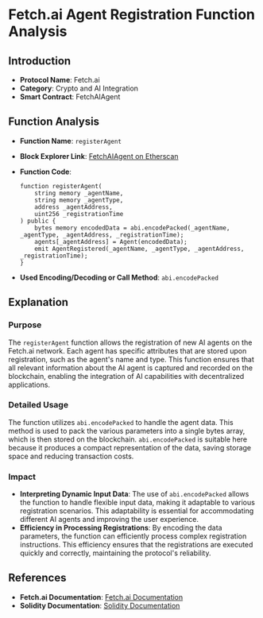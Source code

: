 # Fetch.ai Agent Registration Function Analysis

## Introduction
- **Protocol Name**: Fetch.ai
- **Category**: Crypto and AI Integration
- **Smart Contract**: FetchAIAgent

## Function Analysis
- **Function Name**: `registerAgent`
- **Block Explorer Link**: [FetchAIAgent on Etherscan](https://etherscan.io/address/0x8400ac235ed4f139a3e05670a9a3c724e448129b#code)
- **Function Code**:
    ```solidity
    function registerAgent(
        string memory _agentName,
        string memory _agentType,
        address _agentAddress,
        uint256 _registrationTime
    ) public {
        bytes memory encodedData = abi.encodePacked(_agentName, _agentType, _agentAddress, _registrationTime);
        agents[_agentAddress] = Agent(encodedData);
        emit AgentRegistered(_agentName, _agentType, _agentAddress, _registrationTime);
    }
    ```

- **Used Encoding/Decoding or Call Method**: `abi.encodePacked`

## Explanation

### Purpose
The `registerAgent` function allows the registration of new AI agents on the Fetch.ai network. Each agent has specific attributes that are stored upon registration, such as the agent's name and type. This function ensures that all relevant information about the AI agent is captured and recorded on the blockchain, enabling the integration of AI capabilities with decentralized applications.

### Detailed Usage
The function utilizes `abi.encodePacked` to handle the agent data. This method is used to pack the various parameters into a single bytes array, which is then stored on the blockchain. `abi.encodePacked` is suitable here because it produces a compact representation of the data, saving storage space and reducing transaction costs.

### Impact
- **Interpreting Dynamic Input Data**: The use of `abi.encodePacked` allows the function to handle flexible input data, making it adaptable to various registration scenarios. This adaptability is essential for accommodating different AI agents and improving the user experience.
- **Efficiency in Processing Registrations**: By encoding the data parameters, the function can efficiently process complex registration instructions. This efficiency ensures that the registrations are executed quickly and correctly, maintaining the protocol's reliability.

## References
- **Fetch.ai Documentation**: [Fetch.ai Documentation](https://docs.fetch.ai/)
- **Solidity Documentation**: [Solidity Documentation](https://docs.soliditylang.org/)
